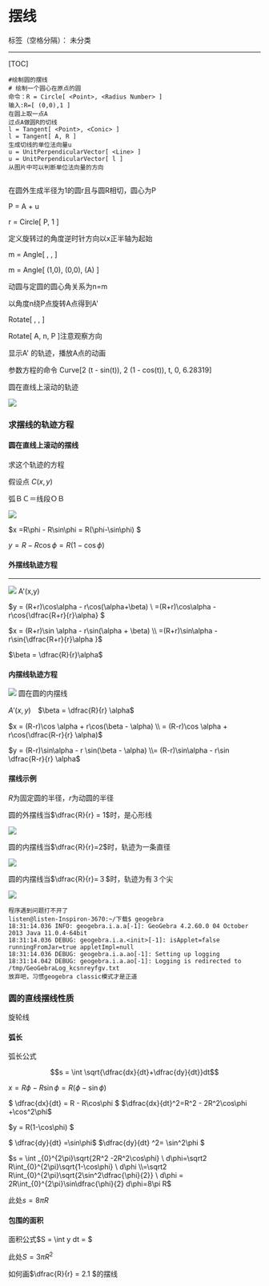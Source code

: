 # 摆线

标签（空格分隔）： 未分类

---

[TOC]



```
#绘制圆的摆线
# 绘制一个圆心在原点的圆
命令：R = Circle[ <Point>, <Radius Number> ]
输入:R=[ (0,0),1 ]
在圆上取一点A
过点A做圆R的切线
l = Tangent[ <Point>, <Conic> ]
l = Tangent[ A, R ]
生成切线的单位法向量u
u = UnitPerpendicularVector[ <Line> ]
u = UnitPerpendicularVector[ l ]
从图片中可以判断单位法向量的方向


```



在圆外生成半径为1的圆r且与圆R相切，圆心为P

P = A + u

r =  Circle[ P, 1 ]

定义旋转过的角度逆时针方向以x正半轴为起始

m = Angle[ <Point>, <Apex>, <Point> ]

m = Angle[ (1,0), (0,0), (A) ]

动圆与定圆的圆心角关系为n=m

以角度n绕P点旋转A点得到A'

Rotate[ <Object>, <Angle>, <Point> ]

Rotate[ A, n, P ]注意观察方向

显示A' 的轨迹，播放A点的动画

参数方程的命令
Curve[2 (t - sin(t)), 2 (1 - cos(t)), t, 0, 6.28319]

圆在直线上滚动的轨迹

![](http://hbimg.huabanimg.com/e384d31cb04cb7885714c0360aa025daf4b12ab248f50-AwwydY_fw658)

### 求摆线的轨迹方程



#### 圆在直线上滚动的摆线

求这个轨迹的方程

假设点 $C(x,y)$ 

弧ＢＣ＝线段ＯＢ

![](http://hbimg.huabanimg.com/ddbd4f1edd231269efdc5a475fe6e28d8701797a8c8c-7lWVlr_fw658)


$x =R\phi - R\sin\phi = R(\phi-\sin\phi) $

$y = R - R\cos\phi= R(1-\cos\phi)$

#### 外摆线轨迹方程

----

![](https://raw.githubusercontent.com/Listenpeng/GeoGebra/master/line/image/%E5%9C%86%E7%9A%84%E5%A4%96%E6%91%86%E7%BA%BF%E8%BD%A8%E8%BF%B9%E6%B1%82%E8%A7%A3.png)
A'(x,y)

$y = (R+r)\cos\alpha - r\cos(\alpha+\beta) \\ =(R+r)\cos\alpha -r\cos{\dfrac{R+r}{r}\alpha} $

$x = (R+r)\sin \alpha - r\sin(\alpha + \beta) \\ =(R+r)\sin\alpha -r\sin{\dfrac{R+r}{r}\alpha }$

$\beta = \dfrac{R}{r}\alpha$



#### 内摆线轨迹方程

![](https://raw.githubusercontent.com/Listenpeng/GeoGebra/master/line/image/%E5%9C%86%E7%9A%84%E5%86%85%E6%91%86%E7%BA%BF%E8%BD%A8%E8%BF%B9%E6%B1%82%E8%A7%A3.png)
圆在圆的内摆线

$A'(x,y)$　$\beta = \dfrac{R}{r} \alpha$

$x = (R-r)\cos \alpha  + r\cos(\beta - \alpha) \\ = (R-r)\cos \alpha  + r\cos(\dfrac{R-r}{r} \alpha)$

$y = (R-r)\sin\alpha - r \sin(\beta - \alpha) \\= (R-r)\sin\alpha - r\sin \dfrac{R-r}{r} \alpha$

#### 摆线示例

$R$为固定圆的半径，$r$为动圆的半径

圆的外摆线当$\dfrac{R}{r} = 1$时，是心形线

![](https://raw.githubusercontent.com/Listenpeng/GeoGebra/master/line/image/%E5%9C%86%E7%9A%84%E5%A4%96%E6%91%86%E7%BA%BF1%3A1%20%E5%BF%83%E8%84%8F%E7%BA%BF.gif)

圆的内摆线当$\dfrac{R}{r}=2$时，轨迹为一条直径

![](https://raw.githubusercontent.com/Listenpeng/GeoGebra/master/line/image/%E5%86%85%E6%91%86%E7%BA%BF%EF%BC%92%3A1.gif)

圆的内摆线当$\dfrac{R}{r}=３$时，轨迹为有３个尖

![](https://raw.githubusercontent.com/Listenpeng/GeoGebra/master/line/image/%E5%86%85%E6%91%86%E7%BA%BF3%3A1.gif)

```
程序遇到问题打不开了
listen@listen-Inspiron-3670:~/下载$ geogebra
18:31:14.036 INFO: geogebra.i.a.a[-1]: GeoGebra 4.2.60.0 04 October 2013 Java 11.0.4-64bit
18:31:14.036 DEBUG: geogebra.i.a.<init>[-1]: isApplet=false runningFromJar=true appletImpl=null
18:31:14.036 DEBUG: geogebra.i.a.ao[-1]: Setting up logging
18:31:14.042 DEBUG: geogebra.i.a.ao[-1]: Logging is redirected to /tmp/GeoGebraLog_kcsnreyfgv.txt
放弃吧，习惯geogebra classic模式才是正道
```

### 圆的直线摆线性质

旋轮线

#### 弧长

弧长公式

$$s = \int \sqrt{\dfrac{dx}{dt}+\dfrac{dy}{dt}}dt$$

$x =R\phi - R\sin\phi = R(\phi-\sin\phi)$

$ \dfrac{dx}{dt} = R - R\cos\phi   $  $\dfrac{dx}{dt}^2=R^2 - 2R^2\cos\phi +\cos^2\phi$

$y =  R(1-\cos\phi) $

$ \dfrac{dy}{dt} =\sin\phi$  $\dfrac{dy}{dt} ^2= \sin^2\phi $

$s = \int _{0}^{2\pi}\sqrt{2R^2 -2R^2\cos\phi} \ d\phi=\sqrt2 R\int_{0}^{2\pi}\sqrt{1-\cos\phi} \ d\phi  \\=\sqrt2 R\int_{0}^{2\pi}\sqrt{2\sin^2\dfrac{\phi}{2}} \ d\phi = 2R\int_{0}^{2\pi}\sin\dfrac{\phi}{2} d\phi=8\pi  R$

此处$s=8\pi R$



#### 包围的面积

面积公式$S = \int y dt = $

此处$S = 3\pi R^2$

如何画$\dfrac{R}{r} = 2.1 $的摆线




